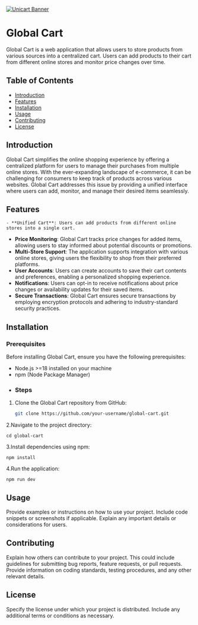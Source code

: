 [![Unicart Banner](https://firebasestorage.googleapis.com/v0/b/flutter-project-79a95.appspot.com/o/WhatsApp%20Image%202024-05-02%20at%2012.00.19%20PM.jpeg?alt=media&token=728d59f1-3d6c-45d8-8dea-fba960282985)](https://www.freecodecamp.org/)

# Global Cart

Global Cart is a web application that allows users to store products from various sources into a centralized cart. Users can add products to their cart from different online stores and monitor price changes over time.

## Table of Contents

- [Introduction](#introduction)
- [Features](#features)
- [Installation](#installation)
- [Usage](#usage)
- [Contributing](#contributing)
- [License](#license)

## Introduction

Global Cart simplifies the online shopping experience by offering a centralized platform for users to manage their purchases from multiple online stores. With the ever-expanding landscape of e-commerce, it can be challenging for consumers to keep track of products across various websites. Global Cart addresses this issue by providing a unified interface where users can add, monitor, and manage their desired items seamlessly.

## Features

    - **Unified Cart**: Users can add products from different online stores into a single cart.

- **Price Monitoring**: Global Cart tracks price changes for added items, allowing users to stay informed about potential discounts or promotions.
- **Multi-Store Support**: The application supports integration with various online stores, giving users the flexibility to shop from their preferred platforms.
- **User Accounts**: Users can create accounts to save their cart contents and preferences, enabling a personalized shopping experience.
- **Notifications**: Users can opt-in to receive notifications about price changes or availability updates for their saved items.
- **Secure Transactions**: Global Cart ensures secure transactions by employing encryption protocols and adhering to industry-standard security practices.

## Installation

### Prerequisites

Before installing Global Cart, ensure you have the following prerequisites:

- Node.js >=18 installed on your machine
- npm (Node Package Manager)
- ### Steps

1. Clone the Global Cart repository from GitHub:

   ```bash
   git clone https://github.com/your-username/global-cart.git
   ```

2.Navigate to the project directory:

    cd global-cart

3.Install dependencies using npm:

    npm install

4.Run the application:

    npm run dev

## Usage

Provide examples or instructions on how to use your project. Include code snippets or screenshots if applicable. Explain any important details or considerations for users.

## Contributing

Explain how others can contribute to your project. This could include guidelines for submitting bug reports, feature requests, or pull requests. Provide information on coding standards, testing procedures, and any other relevant details.

## License

Specify the license under which your project is distributed. Include any additional terms or conditions as necessary.
